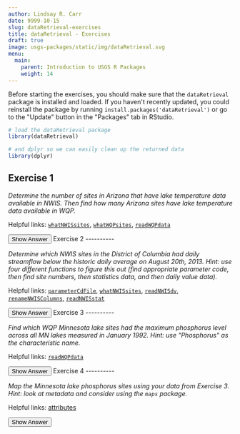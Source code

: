 ```yaml
---
author: Lindsay R. Carr
date: 9999-10-15
slug: dataRetrieval-exercises
title: dataRetrieval - Exercises
draft: true 
image: usgs-packages/static/img/dataRetrieval.svg
menu:
  main:
    parent: Introduction to USGS R Packages
    weight: 14
---
```

Before starting the exercises, you should make sure that the `dataRetrieval` package is installed and loaded. If you haven't recently updated, you could reinstall the package by running `install.packages('dataRetrieval')` or go to the "Update" button in the "Packages" tab in RStudio.

``` r
# load the dataRetrieval package
library(dataRetrieval)

# and dplyr so we can easily clean up the returned data
library(dplyr)
```

Exercise 1
----------

*Determine the number of sites in Arizona that have lake temperature data available in NWIS. Then find how many Arizona sites have lake temperature data available in WQP.*

Helpful links: [`whatNWISsites`](usgs-packages/dataRetrieval-discovery/#whatnwissites), [`whatWQPsites`](usgs-packages/dataRetrieval-discovery/#whatwqpsites), [`readWQPdata`](usgs-packages/dataRetrieval-discovery/#readwqpdata-querysummary)

<button class="ToggleButton" onclick="toggle_visibility('unnamed-chunk-1')">
Show Answer
</button>
              <div id="unnamed-chunk-1" style="display:none">

``` r
# NWIS Arizona lake temperature sites
azlaketemp_nwis <- whatNWISsites(stateCd="AZ", siteType="LK", parameterCd="00010")
nrow(azlaketemp_nwis)
```

    ## [1] 34

``` r
# WQP Arizona lake temperature sites

## Option 1:
azlaketemp_wqp <- whatWQPsites(statecode="AZ", # could use "US:04"
                               siteType="Lake, Reservoir, Impoundment", 
                               characteristicName="Temperature, water")
nrow(azlaketemp_wqp)
```

    ## [1] 436

``` r
## Option 2:
azlaketemp_wqp2 <- readWQPdata(statecode="AZ", # could use "US:04"
                               siteType="Lake, Reservoir, Impoundment", 
                               characteristicName="Temperature, water",
                               querySummary = TRUE)
azlaketemp_wqp2$`total-site-count`
```

    ## [1] 436

</div>
Exercise 2
----------

*Determine which NWIS sites in the District of Columbia had daily streamflow below the historic daily average on August 20th, 2013. Hint: use four different functions to figure this out (find appropriate parameter code, then find site numbers, then statistics data, and then daily value data).*

Helpful links: [`parameterCdFile`](usgs-packages/dataRetrieval-discovery/#common-nwis-function-arguments), [`whatNWISsites`](usgs-packages/dataRetrieval-discovery/#whatnwissites), [`readNWISdv`](usgs-packages/dataRetrieval-readNWIS/#readnwisdv), [`renameNWISColumns`](usgs-packages/dataRetrieval-readNWIS/#helper-functions), [`readNWISstat`](usgs-packages/dataRetrieval-readNWIS/#readnwisstat)

<button class="ToggleButton" onclick="toggle_visibility('unnamed-chunk-2')">
Show Answer
</button>
              <div id="unnamed-chunk-2" style="display:none">

``` r
# Determine parameter code for streamflow (aka discharge)
params <- parameterCdFile
params_discharge <- params[grep('discharge', params$parameter_nm, ignore.case = TRUE), ]
head(params_discharge)
```

    ##      parameter_cd parameter_group_nm
    ## 298         72255        Information
    ## 301         72258        Information
    ## 1517        00060           Physical
    ## 1518        00061           Physical
    ## 1622        30208           Physical
    ## 1623        30209           Physical
    ##                                                        parameter_nm casrn
    ## 298  Mean water velocity for discharge computation, feet per second  <NA>
    ## 301       Coefficient used to adjust discharge, Slope-Q computation  <NA>
    ## 1517                               Discharge, cubic feet per second  <NA>
    ## 1518                Discharge, instantaneous, cubic feet per second  <NA>
    ## 1622                             Discharge, cubic meters per second  <NA>
    ## 1623              Discharge, instantaneous, cubic meters per second  <NA>
    ##                         srsname parameter_units
    ## 298                        <NA>          ft/sec
    ## 301                        <NA>            None
    ## 1517   Stream flow, mean. daily           ft3/s
    ## 1518 Stream flow, instantaneous           ft3/s
    ## 1622                       <NA>          m3/sec
    ## 1623 Stream flow, instantaneous          m3/sec

``` r
# Find DC site numbers that have streamflow
dc_stream_sites <- whatNWISsites(stateCd = "DC", siteType="ST", parameterCd="00060")

# Get streamflow from August 20, 2013
dc_2013_q <- readNWISdv(siteNumbers=dc_stream_sites[['site_no']], parameterCd="00060",
                   startDate="2013-08-20", endDate="2013-08-20")
dc_2013_q <- renameNWISColumns(dc_2013_q)

# Vector of sites that actually have data on August 20, 2013
dc_aug20_sites <- dc_2013_q[['site_no']]

# Pull down statistics information for mean flow at those sites
mean_q <- readNWISstat(siteNumbers=dc_aug20_sites, parameterCd="00060", statType = "mean")

# Pull out just rows with August 20th historic mean flows
aug20_mean_q <- filter(mean_q, month_nu == 8, day_nu == 20)

# Compare 2013 value to historic average for each site
dc_2013_q[['Flow']] < aug20_mean_q[['mean_va']]
```

    ## [1] TRUE TRUE TRUE TRUE

</div>
Exercise 3
----------

*Find which WQP Minnesota lake sites had the maximum phosphorus level across all MN lakes measured in January 1992. Hint: use "Phosphorus" as the characteristic name.*

Helpful links: [`readWQPdata`](usgs-packages/dataRetrieval-readWQP/#readwqpdata)

<button class="ToggleButton" onclick="toggle_visibility('unnamed-chunk-3')">
Show Answer
</button>
              <div id="unnamed-chunk-3" style="display:none">

``` r
# Get all Jan 1992 phosphorus data from Minnesota lakes
mn_lake_phos <- readWQPdata(statecode="MN", siteType="Lake, Reservoir, Impoundment", 
                            characteristicName="Phosphorus",
                            startDate="1992-01-01", endDate="1992-01-31")

# Determine which row(s) have the maximum phosphorus
max_p_row <- which.max(mn_lake_phos[['ResultMeasureValue']])

# Extract the site numbers that correspond to the maximum phosphorus
mn_lake_phos[['MonitoringLocationIdentifier']][max_p_row]
```

    ## [1] "MNPCA-86-0252-01-213"

</div>
Exercise 4
----------

*Map the Minnesota lake phosphorus sites using your data from Exercise 3. Hint: look at metadata and consider using the `maps` package.*

Helpful links: [attributes](usgs-packages/dataRetrieval-readWQP/#attributes-and-metadata)

<button class="ToggleButton" onclick="toggle_visibility('unnamed-chunk-4')">
Show Answer
</button>
              <div id="unnamed-chunk-4" style="display:none">

``` r
# Get longitudes and latitudes of the lake phosphorus data from Jan 1992
mn_site_info <- attr(mn_lake_phos, 'siteInfo')
mn_site_coords <- select(mn_site_info, dec_lon_va, dec_lat_va)
head(mn_site_coords)
```

    ##   dec_lon_va dec_lat_va
    ## 1  -94.10779   46.58749
    ## 2  -94.11946   46.58617
    ## 3  -94.12461   46.55317
    ## 4  -94.14380   46.53020
    ## 5  -94.15986   46.51587
    ## 6  -94.17500   46.57880

``` r
# Put the sites on a simple state map
library(maps)
map('state', 'Minnesota', col="lightblue", lwd=2)
points(mn_site_coords)
```

<img src='../static/dataRetrieval-exercises/unnamed-chunk-4-1.png'/ title='Minnesota lake phosphorus site map'/ alt='Map Minnesota showing locations of maximum lake phosphorus'/>
</div>
